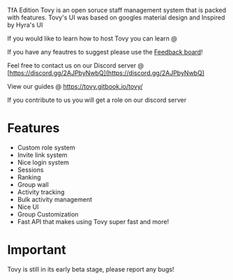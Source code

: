 TfA Edition
Tovy is an open soruce staff management system that is packed with features. Tovy's UI was based on googles material design and Inspired by Hyra's UI

If you would like to learn how to host Tovy you can learn @

If you have any feautres to suggest please use the [Feedback board](https://feedback.tovyblox.xyz)!

Feel free to contact us on our Discord server @ [https://discord.gg/2AJPbyNwbQ](https://discord.gg/2AJPbyNwbQ)

View our guides @ https://tovy.gitbook.io/tovy/

If you contribute to us you will get a role on our discord server

# Features
-   Custom role system
-   Invite link system
-   Nice login system 
-   Sessions
-   Ranking
-   Group wall
-   Activity tracking
-   Bulk activity management
-   Nice UI  
-   Group Customization 
-   Fast API that makes using Tovy super fast
and more!

# Important
Tovy is still in its early beta stage, please report any bugs!
